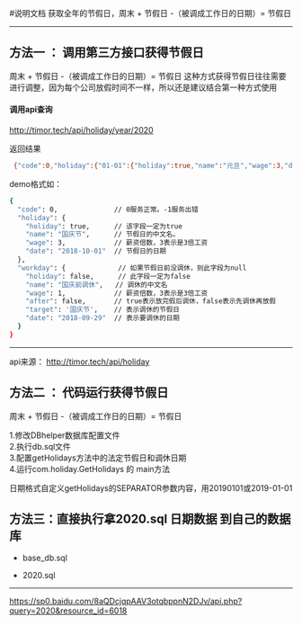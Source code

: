 #说明文档
获取全年的节假日，周末 + 节假日 -（被调成工作日的日期）= 节假日

***
## 方法一 ： 调用第三方接口获得节假日
周末 + 节假日 -（被调成工作日的日期）= 节假日
这种方式获得节假日往往需要进行调整，因为每个公司放假时间不一样，所以还是建议结合第一种方式使用
 #### 调用api查询
http://timor.tech/api/holiday/year/2020

返回结果
```bash
 {"code":0,"holiday":{"01-01":{"holiday":true,"name":"元旦","wage":3,"date":"2020-01-01"},"01-19":{"holiday":false,"name":"春节前调休","after":false,"wage":1,"target":"春节","date":"2020-01-19"},"01-24":{"holiday":true,"name":"除夕","wage":2,"date":"2020-01-24"},"01-25":{"holiday":true,"name":"初一","wage":3,"date":"2020-01-25"},"01-26":{"holiday":true,"name":"初二","wage":3,"date":"2020-01-26"},"01-27":{"holiday":true,"name":"初三","wage":3,"date":"2020-01-27"},"01-28":{"holiday":true,"name":"初四","wage":2,"date":"2020-01-28"},"01-29":{"holiday":true,"name":"初五","wage":2,"date":"2020-01-29"},"01-30":{"holiday":true,"name":"初六","wage":2,"date":"2020-01-30"},"02-01":{"holiday":false,"name":"春节后补休","after":true,"wage":1,"target":"春节","date":"2020-02-01"},"04-04":{"holiday":true,"name":"清明节","wage":3,"date":"2020-04-04"},"04-05":{"holiday":true,"name":"清明节","wage":2,"date":"2020-04-05"},"04-06":{"holiday":true,"name":"清明节","wage":2,"date":"2020-04-06"},"04-26":{"holiday":false,"name":"劳动节前调休","after":false,"wage":1,"target":"劳动节","date":"2020-04-26"},"05-01":{"holiday":true,"name":"劳动节","wage":3,"date":"2020-05-01"},"05-02":{"holiday":true,"name":"劳动节","wage":2,"date":"2020-05-02"},"05-03":{"holiday":true,"name":"劳动节","wage":2,"date":"2020-05-03"},"05-04":{"holiday":true,"name":"劳动节","wage":2,"date":"2020-05-04"},"05-05":{"holiday":true,"name":"劳动节","wage":2,"date":"2020-05-05"},"05-09":{"holiday":false,"name":"劳动节后调休","after":true,"wage":1,"target":"劳动节","date":"2020-05-09"},"06-25":{"holiday":true,"name":"端午节","wage":3,"date":"2020-06-25"},"06-26":{"holiday":true,"name":"端午节","wage":2,"date":"2020-06-26"},"06-27":{"holiday":true,"name":"端午节","wage":2,"date":"2020-06-27"},"06-28":{"holiday":false,"after":true,"name":"端午节后调休","wage":1,"target":"端午节","date":"2020-06-28"},"09-27":{"holiday":false,"after":false,"name":"国庆节前调休","wage":1,"target":"国庆节","date":"2020-09-27"},"10-01":{"holiday":true,"name":"中秋节","wage":3,"date":"2020-10-01"},"10-02":{"holiday":true,"name":"国庆节","wage":3,"date":"2020-10-02"},"10-03":{"holiday":true,"name":"国庆节","wage":3,"date":"2020-10-03"},"10-04":{"holiday":true,"name":"国庆节","wage":2,"date":"2020-10-04"},"10-05":{"holiday":true,"name":"国庆节","wage":2,"date":"2020-10-05"},"10-06":{"holiday":true,"name":"国庆节","wage":2,"date":"2020-10-06"},"10-07":{"holiday":true,"name":"国庆节","wage":2,"date":"2020-10-07"},"10-08":{"holiday":true,"name":"国庆节","wage":2,"date":"2020-10-08"},"10-10":{"holiday":false,"name":"国庆节后调休","after":true,"wage":1,"target":"国庆节","date":"2020-10-10"}}}
```

demo格式如：
```bash
{
  "code": 0,              // 0服务正常。-1服务出错
  "holiday": {
    "holiday": true,      // 该字段一定为true
    "name": "国庆节",      // 节假日的中文名。
    "wage": 3,            // 薪资倍数，3表示是3倍工资
    "date": "2018-10-01"  // 节假日的日期
  },
  "workday": {             // 如果节假日前没调休，则此字段为null
    "holiday": false,      // 此字段一定为false
    "name": "国庆前调休",   // 调休的中文名
    "wage": 1,            // 薪资倍数，3表示是3倍工资
    "after": false,       // true表示放完假后调休，false表示先调休再放假
    "target": '国庆节',    // 表示调休的节假日
    "date": "2018-09-29"  // 表示要调休的日期
  }
}
```


*** 
api来源：
http://timor.tech/api/holiday
## 方法二 ： 代码运行获得节假日
周末 + 节假日 -（被调成工作日的日期）= 节假日

1.修改DBhelper数据库配置文件  
2.执行db.sql文件  
3.配置getHolidays方法中的法定节假日和调休日期  
4.运行com.holiday.GetHolidays 的 main方法

日期格式自定义getHolidays的SEPARATOR参数内容，用20190101或2019-01-01

## 方法三：直接执行拿2020.sql 日期数据 到自己的数据库
- base_db.sql

- 2020.sql

***


https://sp0.baidu.com/8aQDcjqpAAV3otqbppnN2DJv/api.php?query=2020&resource_id=6018